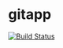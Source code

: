 # gitapp
[![Build Status](https://dev.azure.com/fkl-msa/AgileProject/_apis/build/status/Devops-kyuncho.gitapp?branchName=main)](https://dev.azure.com/fkl-msa/AgileProject/_build/latest?definitionId=8&branchName=main)
